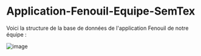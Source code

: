 # Application-Fenouil-Equipe-SemTex
Voici la structure de la base de données de l'application Fenouil de notre équipe : 

![image](https://user-images.githubusercontent.com/56388586/111064778-529f0680-84b6-11eb-8c7a-3eea7307e147.png)
